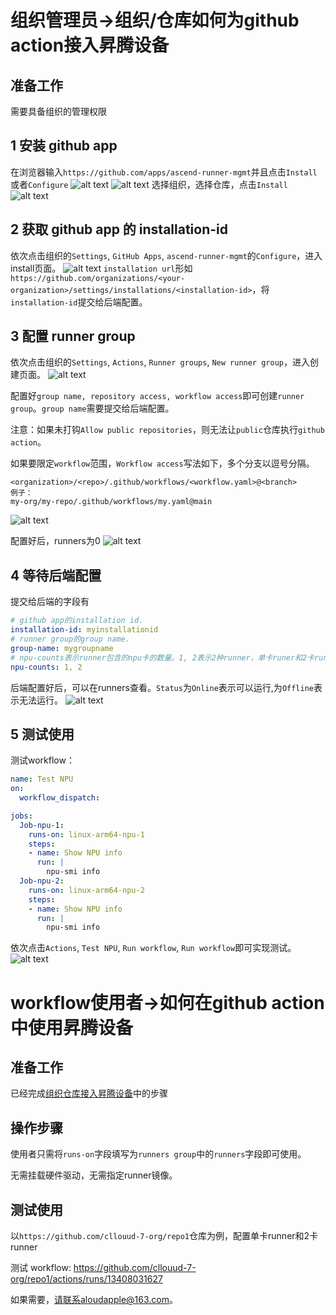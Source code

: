 # 组织管理员->组织/仓库如何为github action接入昇腾设备
## 准备工作
需要具备组织的管理权限
## 1 安装 github app
在浏览器输入`https://github.com/apps/ascend-runner-mgmt`并且点击`Install`或者`Configure`
![alt text](assets/使用说明文档/image-3.png)
![alt text](<assets/user manual/image.png>)
选择组织，选择仓库，点击`Install`
![alt text](assets/使用说明文档/image-5.png)

## 2 获取 github app 的 installation-id
依次点击组织的`Settings`, `GitHub Apps`, `ascend-runner-mgmt`的`Configure`，进入install页面。
![alt text](assets/使用说明文档/image-7.png)
`installation url`形如`https://github.com/organizations/<your-organization>/settings/installations/<installation-id>`，将`installation-id`提交给后端配置。

## 3 配置 runner group
依次点击组织的`Settings`, `Actions`, `Runner groups`, `New runner group`，进入创建页面。
![alt text](assets/使用说明文档/image-8.png)

配置好`group name, repository access, workflow access`即可创建`runner group`。`group name`需要提交给后端配置。

注意：如果未打钩`Allow public repositories`，则无法让`public`仓库执行`github action`。

如果要限定`workflow`范围，`Workflow access`写法如下，多个分支以逗号分隔。
```text
<organization>/<repo>/.github/workflows/<workflow.yaml>@<branch>
例子：
my-org/my-repo/.github/workflows/my.yaml@main
```
![alt text](assets/使用说明文档/image-2.png)

配置好后，runners为0
![alt text](<assets/user manual/image-2.png>)

## 4 等待后端配置
提交给后端的字段有
```yaml
# github app的installation id.
installation-id: myinstallationid
# runner group的group name.
group-name: mygroupname
# npu-counts表示runner包含的npu卡的数量。1, 2表示2种runner，单卡runer和2卡runner。
npu-counts: 1, 2
```
后端配置好后，可以在runners查看。`Status`为`Online`表示可以运行,为`Offline`表示无法运行。
![alt text](<assets/user manual/image-4.png>)

## 5 测试使用
测试workflow：
```yaml
name: Test NPU
on:
  workflow_dispatch:

jobs:
  Job-npu-1:
    runs-on: linux-arm64-npu-1
    steps:
    - name: Show NPU info
      run: |
        npu-smi info
  Job-npu-2:
    runs-on: linux-arm64-npu-2
    steps:
    - name: Show NPU info
      run: |
        npu-smi info
```
依次点击`Actions`, `Test NPU`, `Run workflow`, `Run workflow`即可实现测试。
![alt text](<assets/user manual/image-5.png>)


# workflow使用者->如何在github action中使用昇腾设备
## 准备工作
已经完成[组织仓库接入昇腾设备](#组织管理员-组织仓库如何为github-action接入昇腾设备)中的步骤

## 操作步骤
使用者只需将`runs-on`字段填写为`runners group`中的`runners`字段即可使用。

无需挂载硬件驱动，无需指定runner镜像。

## 测试使用
以`https://github.com/cllouud-7-org/repo1`仓库为例，配置单卡runner和2卡runner


测试 workflow:
https://github.com/cllouud-7-org/repo1/actions/runs/13408031627


如果需要，请联系aloudapple@163.com。
